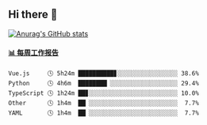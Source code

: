 ## Hi there 👋

[![Anurag's GitHub stats](https://github-readme-stats-orilights.vercel.app/api?username=orilights)](https://github.com/anuraghazra/github-readme-stats)

<!--
**OriLight152/OriLight152** is a ✨ _special_ ✨ repository because its `README.md` (this file) appears on your GitHub profile.

Here are some ideas to get you started:

- 🔭 I’m currently working on ...
- 🌱 I’m currently learning ...
- 👯 I’m looking to collaborate on ...
- 🤔 I’m looking for help with ...
- 💬 Ask me about ...
- 📫 How to reach me: ...
- 😄 Pronouns: ...
- ⚡ Fun fact: ...
-->

<!-- waka-box start -->
#### <a href="https://gist.github.com/92c8d5b388768c10efcba86e82b7c4fb" target="_blank">📊 每周工作报告</a>
```text
Vue.js     🕓 5h24m ██████████▊░░░░░░░░░░░░░░░░░ 38.6%
Python     🕓 4h6m  ████████▏░░░░░░░░░░░░░░░░░░░ 29.4%
TypeScript 🕓 1h24m ██▊░░░░░░░░░░░░░░░░░░░░░░░░░ 10.0%
Other      🕓 1h4m  ██▏░░░░░░░░░░░░░░░░░░░░░░░░░  7.7%
YAML       🕓 1h4m  ██▏░░░░░░░░░░░░░░░░░░░░░░░░░  7.7%
```
<!-- Powered by https://github.com/journey-ad/waka-box-go . -->
<!-- waka-box end -->

